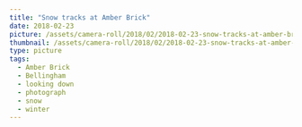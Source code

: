 ```yaml
---
title: "Snow tracks at Amber Brick"
date: 2018-02-23
picture: /assets/camera-roll/2018/02/2018-02-23-snow-tracks-at-amber-brick/20180223_221244500_iOS.jpg
thumbnail: /assets/camera-roll/2018/02/2018-02-23-snow-tracks-at-amber-brick/20180223_221244500_iOS-thumbnail.jpg
type: picture
tags:
  - Amber Brick
  - Bellingham
  - looking down
  - photograph  
  - snow
  - winter
---
```

